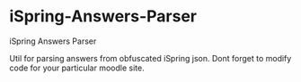 # iSpring-Answers-Parser
iSpring Answers Parser

Util for parsing answers from obfuscated iSpring json. Dont forget to modify code for your particular moodle site.
